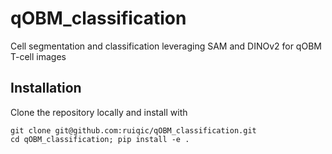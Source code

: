# qOBM_classification

Cell segmentation and classification leveraging SAM and DINOv2 for qOBM T-cell images

## Installation

Clone the repository locally and install with

```
git clone git@github.com:ruiqic/qOBM_classification.git
cd qOBM_classification; pip install -e .
```

